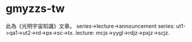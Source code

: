 # gmyzzs-tw
此為《光明宇宙知識》文章。
series->lecture->announcement
series: ut1->qa1->ut2->rd->px->sc->tx.
lecture: mcjs->yygl->rdjz->pxjz->scjz.
